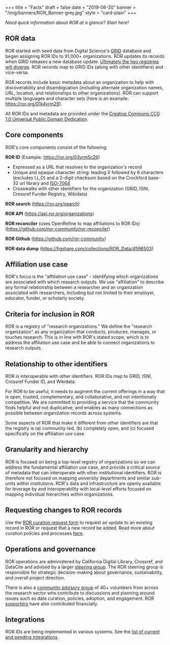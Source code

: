 +++
title = "Facts"
draft = false
date = "2019-06-20"
banner = "/img/banners/ROR_Banner-grey.jpg"
style = "card-plain"
+++

*Need quick information about ROR at a glance? Start here!*

## ROR data

ROR started with seed data from Digital Science's [GRID](https://grid.ac) database and began assigning ROR IDs to 91,000+ organizations. ROR updates its records when GRID releases a new database update. [Ultimately the two registries will diverge](/blog/2021-07-12-ror-grid-the-way-forward). ROR records map to GRID IDs (along with other identifiers) and vice-versa.

ROR records include basic metadata about an organization to help with discoverability and disambiguation (including alternate organization names, URL, location, and relationships to other organizations). ROR can support multiple languages and character sets (here is an example: <https://ror.org/01k4yrm29>).

All ROR IDs and metadata are provided under the [Creative Commons CC0 1.0 Universal Public Domain Dedication](https://creativecommons.org/publicdomain/zero/1.0//).

## Core components

ROR's core components consist of the following:

**ROR ID** (Example: <https://ror.org/03yrm5c26>)
- Expressed as a URL that resolves to the organization's record     
- Unique and opaque character string: leading 0 followed by 6 characters (excludes I,L,O) and a 2-digit checksum based on the Crockford base-32 url library and [ISO-7064](https://www.iso.org/standard/31531.html)     
- Crosswalks with other identifiers for the organization (GRID, ISNI, Crossref Funder Registry, Wikidata)     

**ROR search** (<https://ror.org/search>)

**ROR API** (<https://api.ror.org/organizations>) 

**ROR reconciler** (uses OpenRefine to map affiliations to ROR IDs) (<https://github.com/ror-community/ror-reconciler>) 

**ROR Github** (<https://github.com/ror-community>)  

**ROR data dump** (<https://figshare.com/collections/ROR_Data/4596503>)

## Affiliation use case

ROR's focus is the "affiliation use case" - identifying which organizations are associated with which research outputs. We use "affiliation" to describe any formal relationship between a researcher and an organization associated with researchers, including but not limited to their employer, educator, funder, or scholarly society.

## Criteria for inclusion in ROR

ROR is a registry of "research organizations." We define the "research organization" as any organization that conducts, produces, manages, or touches research. This is in line with ROR's stated scope, which is to address the affiliation use case and be able to connect organizations to research outputs. 

## Relationship to other identifiers

ROR is interoperable with other identifiers. ROR IDs map to GRID, ISNI, Crossref Funder ID, and Wikidata.

For ROR to be useful, it needs to augment the current offerings in a way that is open, trusted, complementary, and collaborative, and not intentionally competitive. We are committed to providing a service that the community finds helpful and not duplicative, and enables as many connections as possible between organization records across systems.

Some aspects of ROR that make it different from other identifiers are that the registry is (a) community-led, (b) completely open, and \(c) focused specifically on the affiliation use case.

## Granularity and hierarchy

ROR is focused on being a top-level registry of organizations so we can address the fundamental affiliation use case, and provide a critical source of metadata that can interoperate with other institutional identifiers. ROR is therefore not focused on mapping university departments and similar sub-units within institutions. ROR's data and infrastructure are openly available for leverage by and interoperability with local-level efforts focused on mapping individual hierarchies within organizations.

## Requesting changes to ROR records

Use the [ROR curation request form](/curation) to request an update to an existing record in ROR or request that a new record be added. Read more about curation policies and processes [here](https://github.com/ror-community/ror-updates).

## Operations and governance

ROR operations are administered by California Digital Library, Crossref, and DataCite and advised by a larger [steering group](/about/#steering-group). The ROR steering group is responsible for strategic decision-making about governance, sustainability, and overall project direction.

There is also a [community advisory group](/supporters) of 40+ volunteers from across the research sector who contribute to discussions and planning around issues such as data curation, policies, adoption, and engagement. ROR [supporters](/supporters) have also contributed financially.

## Integrations

ROR IDs are being implemented in various systems. See the [list of current and pending integrations](/integrations).
